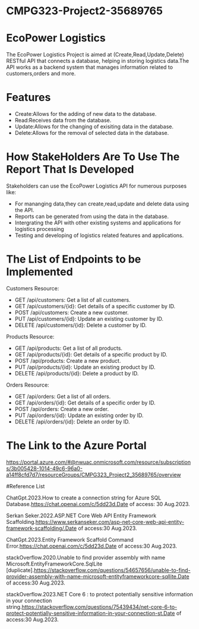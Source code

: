 # CMPG323-Project2-35689765

# EcoPower Logistics

The EcoPower Logistics Project is aimed at (Create,Read,Update,Delete) RESTful API that connects a database, helping in storing logistics data.The API works as a backend system that manages information related to customers,orders and more.

# Features

- Create:Allows for the adding of new data to the database.
- Read:Receives data from the database.
- Update:Allows for the changing of exisiting data in the database.
- Delete:Allows for the removal of selected data in the database.

# How StakeHolders Are To Use The Report That Is Developed

Stakeholders can use the EcoPower Logistics API for numerous purposes like:
- For mananging data,they can create,read,update and delete data using the API.
- Reports can be generated from using the data in the database.
- Intergrating the API with other existing systems and applications for logistics processing 
- Testing and developing of logistics related features and applications.
  
# The List of Endpoints to be Implemented

Customers Resource:

- GET /api/customers: Get a list of all customers.
- GET /api/customers/{id}: Get details of a specific customer by ID.
- POST /api/customers: Create a new customer.
- PUT /api/customers/{id}: Update an existing customer by ID.
- DELETE /api/customers/{id}: Delete a customer by ID.

Products Resource:

- GET /api/products: Get a list of all products.
- GET /api/products/{id}: Get details of a specific product by ID.
- POST /api/products: Create a new product.
- PUT /api/products/{id}: Update an existing product by ID.
- DELETE /api/products/{id}: Delete a product by ID.

Orders Resource:

- GET /api/orders: Get a list of all orders.
- GET /api/orders/{id}: Get details of a specific order by ID.
- POST /api/orders: Create a new order.
- PUT /api/orders/{id}: Update an existing order by ID.
- DELETE /api/orders/{id}: Delete an order by ID.

# The Link to the Azure Portal
https://portal.azure.com/#@nwuac.onmicrosoft.com/resource/subscriptions/3b005428-1014-49c6-96a0-a14ff8cfd7d7/resourceGroups/CMPG323_Project2_35689765/overview

#Reference List

ChatGpt.2023.How to create a connection string for Azure SQL Database.https://chat.openai.com/c/5dd23d.Date of access: 30 Aug.2023.

Serkan Seker.2022.ASP.NET Core Web API Entity Framework Scaffolding.https://www.serkanseker.com/asp-net-core-web-api-entity-framework-scaffolding/.Date of access:30 Aug.2023.

ChatGpt.2023.Entity Framework Scaffold Command Error.https://chat.openai.com/c/5dd23d.Date of access:30 Aug.2023.

stackOverflow.2020.Unable to find provider assembly with name Microsoft.EntityFrameworkCore.SqlLite [duplicate].https://stackoverflow.com/questions/54657656/unable-to-find-provider-assembly-with-name-microsoft-entityframeworkcore-sqllite.Date of access:30 Aug.2023.

stackOverflow.2023.NET Core 6 : to protect potentially sensitive information in your connection string.https://stackoverflow.com/questions/75439434/net-core-6-to-protect-potentially-sensitive-information-in-your-connection-st.Date of access:30 Aug.2023.

